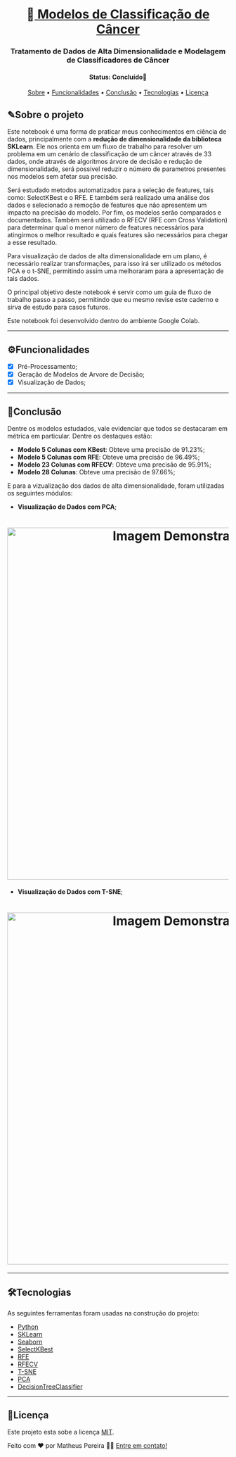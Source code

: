 <h1 align="center">
   🦠<a href="#"> Modelos de Classificação de Câncer </a>
</h1>

<h3 align="center">
   Tratamento de Dados de Alta Dimensionalidade e Modelagem de Classificadores de Câncer
</h3>

<h4 align="center"> 
	 Status: Concluído🚀
</h4>
 
<p align="center">
 <a href="#sobre-o-projeto">Sobre</a> •
 <a href="#funcionalidades">Funcionalidades</a> •
 <a href="#conclusão">Conclusão</a> •
 <a href="#tecnologias">Tecnologias</a> • 
 <a href="#licença">Licença</a>
</p>


## ✎Sobre o projeto

Este notebook é uma forma de praticar meus conhecimentos em ciência de dados, principalmente com a **redução de dimensionalidade da biblioteca SKLearn**. Ele nos orienta em um fluxo de trabalho para resolver um problema em um cenário de classificação de um câncer através de 33 dados, onde através de algoritmos árvore de decisão e redução de dimensionalidade, será possivel reduzir o número de parametros presentes nos modelos sem afetar sua precisão.

Será estudado metodos automatizados para a seleção de features, tais como: SelectKBest e o RFE. E também será realizado uma análise dos dados e selecionado a remoção de features que não apresentem um impacto na precisão do modelo. Por fim, os modelos serão comparados e documentados. Também será utilizado o RFECV (RFE com Cross Validation) para determinar qual o menor número de features necessários para atingirmos o melhor resultado e quais features são necessários para chegar a esse resultado.

Para visualização de dados de alta dimensionalidade em um plano, é necessário realizar transformações, para isso irá ser utilizado os métodos PCA e o t-SNE, permitindo assim uma melhoraram para a apresentação de tais dados.
  
O principal objetivo deste notebook é servir como um guia de fluxo de trabalho passo a passo, permitindo que eu mesmo revise este caderno e sirva de estudo para casos futuros.

Este notebook foi desenvolvido dentro do ambiente Google Colab.

---

## ⚙Funcionalidades

- [x]  Pré-Processamento;
- [x]  Geração de Modelos de Arvore de Decisão;
- [x]  Visualização de Dados;

---

## 🔬Conclusão

Dentre os modelos estudados, vale evidenciar que todos se destacaram em métrica em particular. Dentre os destaques estão:

  - **Modelo 5 Colunas com KBest**: Obteve uma precisão de 91.23%;
  - **Modelo 5 Colunas com RFE**: Obteve uma precisão de 96.49%;
  - **Modelo 23 Colunas com RFECV**:  Obteve uma precisão de 95.91%;
  - **Modelo 28 Colunas**:  Obteve uma precisão de 97.66%;

E para a vizualização dos dados de alta dimensionalidade, foram utilizadas os seguintes módulos:
- **Visualização de Dados com PCA**;

<h1 align="center">
  <img alt="Imagem Demonstrativa 1" title="#Img1" src="https://user-images.githubusercontent.com/33897566/228349075-7724a146-13ed-4e50-b30e-0de3d2f2171e.PNG" style="width: 800px;" />
</h1>

- **Visualização de Dados com T-SNE**;

<h1 align="center">
  <img alt="Imagem Demonstrativa 1" title="#Img2" src="https://user-images.githubusercontent.com/33897566/228349095-d0f66bbb-d840-40e1-9de5-34b59ba696b2.PNG" style="width: 800px;" />
</h1>


---

## 🛠Tecnologias

As seguintes ferramentas foram usadas na construção do projeto:

-   [Python](https://www.python.org/)
-   [SKLearn](https://scikit-learn.org/stable/user_guide.html)
-   [Seaborn](https://seaborn.pydata.org)
-   [SelectKBest](https://scikit-learn.org/stable/modules/generated/sklearn.feature_selection.SelectKBest.html)
-   [RFE](https://scikit-learn.org/stable/modules/generated/sklearn.feature_selection.RFE.html)
-   [RFECV](https://scikit-learn.org/stable/modules/generated/sklearn.feature_selection.RFECV.html)
-   [T-SNE](https://scikit-learn.org/stable/modules/generated/sklearn.manifold.TSNE.html)
-   [PCA](https://scikit-learn.org/stable/modules/generated/sklearn.decomposition.PCA.html)
-   [DecisionTreeClassifier](https://scikit-learn.org/stable/modules/generated/sklearn.tree.DecisionTreeClassifier.html)

---

## 📝Licença

Este projeto esta sobe a licença [MIT](./LICENSE).

Feito com ❤️ por Matheus Pereira 👋🏽 [Entre em contato!](www.linkedin.com/in/matheus-de-medeiros-pereira-52b245140)
